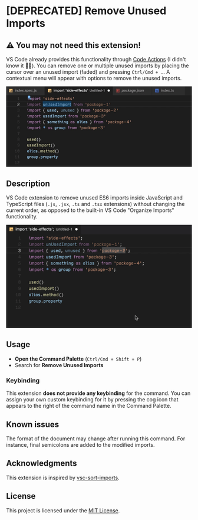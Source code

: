 # [DEPRECATED] Remove Unused Imports

## ⚠️ You may not need this extension!

VS Code already provides this functionality through [Code Actions](https://code.visualstudio.com/docs/editor/refactoring#_code-actions-quick-fixes-and-refactorings) (I didn't know it 🤷‍♀️). You can remove one or multiple unused imports by placing the cursor over an unused import (faded) and pressing `Ctrl/Cmd + .`. A contextual menu will appear with options to remove the unused imports.

![Native VS Code "Code Action" to delete unused imports screenshot](images/code-actions-remove-unused-imports.gif)

## Description

VS Code extension to remove unused ES6 imports inside JavaScript and TypeScript files (`.js`, `.jsx`, `.ts` and `.tsx` extensions) without changing the current order, as opposed to the built-in VS Code "Organize Imports" functionality.

![Remove Unused Imports screenshot](images/remove-unused-imports.gif)

## Usage

- **Open the Command Palette** (`Ctrl/Cmd + Shift + P`)
- Search for **Remove Unused Imports**

### Keybinding

This extension **does not provide any keybinding** for the command. You can assign your own custom keybinding for it by pressing the cog icon that appears to the right of the command name in the Command Palette.

## Known issues

The format of the document may change after running this command. For instance, final semicolons are added to the modified imports.

## Acknowledgments

This extension is inspired by [vsc-sort-imports](https://github.com/amatiasq/vsc-sort-imports).

## License

This project is licensed under the [MIT License](LICENSE).
